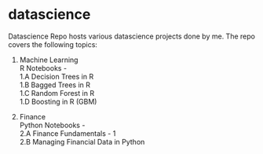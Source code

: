# datascience

Datascience Repo hosts various datascience projects done by me. The repo covers the following topics:  
1. Machine Learning  
R Notebooks -  
1.A Decision Trees in R  
1.B Bagged Trees in R  
1.C Random Forest in R  
1.D Boosting in R (GBM)  
  
2. Finance  
Python Notebooks -  
2.A Finance Fundamentals - 1  
2.B Managing Financial Data in Python  
